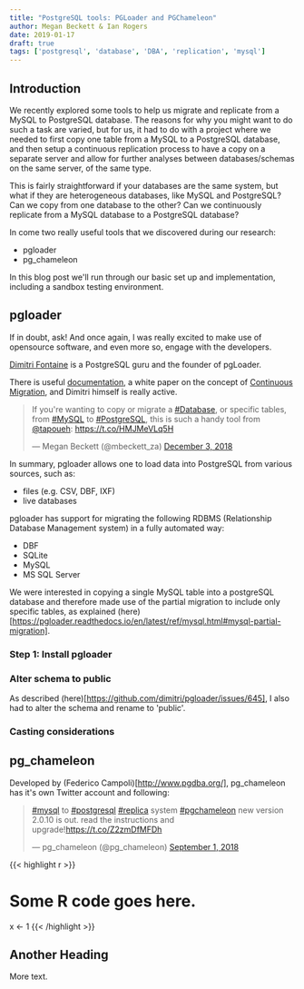 ```yaml
---
title: "PostgreSQL tools: PGLoader and PGChameleon"
author: Megan Beckett & Ian Rogers
date: 2019-01-17
draft: true
tags: ['postgresql', 'database', 'DBA', 'replication', 'mysql']
---
```


## Introduction

We recently explored some tools to help us migrate and replicate from a MySQL to PostgreSQL database. The reasons for why you might want to do such a task are varied, but for us, it had to do with a project where we needed to first copy one table from a MySQL to a PostgreSQL database, and then setup a continuous replication process to have a copy on a separate server and allow for further analyses between databases/schemas on the same server, of the same type.

This is fairly straightforward if your databases are the same system, but what if they are heterogeneous databases, like MySQL and PostgreSQL? Can we copy from one database to the other? Can we continuously replicate from a MySQL database to a PostgreSQL database?

In come two really useful tools that we discovered during our research:

- pgloader
- pg_chameleon

In this blog post we'll run through our basic set up and implementation, including a sandbox testing environment.

## pgloader

If in doubt, ask! And once again, I was really excited to make use of opensource software, and even more so, engage with the developers. 

[Dimitri Fontaine](https://twitter.com/tapoueh) is a PostgreSQL guru and the founder of pgLoader.  

There is useful [documentation](https://pgloader.readthedocs.io/en/latest/), a white paper on the concept of [Continuous Migration](https://pgloader.io/white-paper/), and Dimitri himself is really active.

<blockquote class="twitter-tweet" data-lang="en"><p lang="en" dir="ltr">If you&#39;re wanting to copy or migrate a <a href="https://twitter.com/hashtag/Database?src=hash&amp;ref_src=twsrc%5Etfw">#Database</a>, or specific tables, from <a href="https://twitter.com/hashtag/MySQL?src=hash&amp;ref_src=twsrc%5Etfw">#MySQL</a> to <a href="https://twitter.com/hashtag/PostgreSQL?src=hash&amp;ref_src=twsrc%5Etfw">#PostgreSQL</a>, this is such a handy tool from <a href="https://twitter.com/tapoueh?ref_src=twsrc%5Etfw">@tapoueh</a>: <a href="https://t.co/HMJMeVLq5H">https://t.co/HMJMeVLq5H</a></p>&mdash; Megan Beckett (@mbeckett_za) <a href="https://twitter.com/mbeckett_za/status/1069518233194151937?ref_src=twsrc%5Etfw">December 3, 2018</a></blockquote>
<script async src="https://platform.twitter.com/widgets.js" charset="utf-8"></script>

In summary, pgloader allows one to load data into PostgreSQL from various sources, such as:

- files (e.g. CSV, DBF, IXF)
- live databases 

pgloader has support for migrating the following RDBMS (Relationship Database Management system) in a fully automated way:

- DBF
- SQLite
- MySQL
- MS SQL Server

We were interested in copying a single MySQL table into a postgreSQL database and therefore made use of the partial migration to include only specific tables, as explained (here)[https://pgloader.readthedocs.io/en/latest/ref/mysql.html#mysql-partial-migration].

### Step 1: Install pgloader



### Alter schema to public

As described (here)[https://github.com/dimitri/pgloader/issues/645], I also had to alter the schema and rename to 'public'.

### Casting considerations





## pg_chameleon

Developed by (Federico Campoli)[http://www.pgdba.org/], pg_chameleon has it's own Twitter account and following:

<blockquote class="twitter-tweet" data-lang="en"><p lang="en" dir="ltr"><a href="https://twitter.com/hashtag/mysql?src=hash&amp;ref_src=twsrc%5Etfw">#mysql</a> to <a href="https://twitter.com/hashtag/postgresql?src=hash&amp;ref_src=twsrc%5Etfw">#postgresql</a> <a href="https://twitter.com/hashtag/replica?src=hash&amp;ref_src=twsrc%5Etfw">#replica</a> system <a href="https://twitter.com/hashtag/pgchameleon?src=hash&amp;ref_src=twsrc%5Etfw">#pgchameleon</a> new version 2.0.10 is out. read the instructions and upgrade!<a href="https://t.co/Z2zmDfMFDh">https://t.co/Z2zmDfMFDh</a></p>&mdash; pg_chameleon (@pg_chameleon) <a href="https://twitter.com/pg_chameleon/status/1035838871072735234?ref_src=twsrc%5Etfw">September 1, 2018</a></blockquote>
<script async src="https://platform.twitter.com/widgets.js" charset="utf-8"></script>


{{< highlight r >}}
# Some R code goes here.
x <- 1
{{< /highlight >}}

## Another Heading

More text.